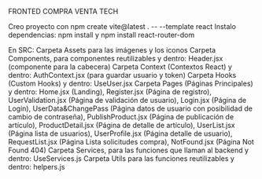 FRONTED COMPRA VENTA TECH

Creo proyecto con npm create vite@latest . -- --template react
Instalo dependencias: npm install y npm install react-router-dom

En SRC:
Carpeta Assets para las imágenes y los iconos
Carpeta Components, para componentes reutilizables y dentro:
Header.jsx (componente para la cabecera)
Carpeta Context (Contextos React) y dentro:
AuthContext.jsx (para guardar usuario y token)
Carpeta Hooks (Custom Hooks) y dentro:
UseUser.jsx
Carpeta Pages (Páginas Principales) y dentro:
Home.jsx (Landing),
Register.jsx (Página de registro),
UserValidation.jsx (Página de validación de usuario),
Login.jsx (Página de Login),
UserData&ChangePass (Página datos de usuario con posibilidad de cambio de contraseña),
PublishProduct.jsx (Página de publicación de artículo),
ProductDetail.jsx (Página de detalle de artículo),
UserList.jsx (Página lista de usuarios),
UserProfile.jsx (Página detalle de usuario),
RequestList.jsx (Página Lista solicitudes compra),
NotFound.jsx (Página Not Found 404)
Carpeta Services, para las funciones que llaman al backend y dentro:
UseServices.js
Carpeta Utils para las funciones reutilizables y dentro:
helpers.js
